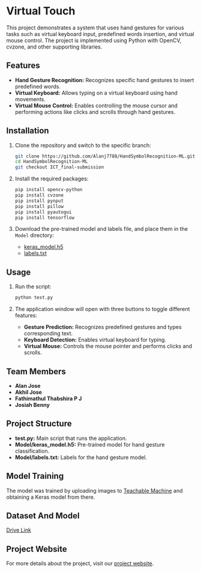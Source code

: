 # Virtual Touch

This project demonstrates a system that uses hand gestures for various tasks such as virtual keyboard input, predefined words insertion, and virtual mouse control. The project is implemented using Python with OpenCV, cvzone, and other supporting libraries.

## Features

- **Hand Gesture Recognition:** Recognizes specific hand gestures to insert predefined words.
- **Virtual Keyboard:** Allows typing on a virtual keyboard using hand movements.
- **Virtual Mouse Control:** Enables controlling the mouse cursor and performing actions like clicks and scrolls through hand gestures.

## Installation

1. Clone the repository and switch to the specific branch:
    ```bash
    git clone https://github.com/Alanj7788/HandSymbolRecognition-ML.git
    cd HandSymbolRecognition-ML
    git checkout ICT_final-submission
    ```

2. Install the required packages:
    ```bash
    pip install opencv-python
    pip install cvzone
    pip install pynput
    pip install pillow
    pip install pyautogui
    pip install tensorflow
    ```

3. Download the pre-trained model and labels file, and place them in the `Model` directory:
    - [keras_model.h5](Model/keras_model.h5)
    - [labels.txt](Model/labels.txt)

## Usage

1. Run the script:
    ```bash
    python test.py
    ```

2. The application window will open with three buttons to toggle different features:
    - **Gesture Prediction:** Recognizes predefined gestures and types corresponding text.
    - **Keyboard Detection:** Enables virtual keyboard for typing.
    - **Virtual Mouse:** Controls the mouse pointer and performs clicks and scrolls.

## Team Members

- **Alan Jose**
- **Akhil Jose**
- **Fathimathul Thabshira P J**
- **Josiah Benny**

## Project Structure

- **test.py:** Main script that runs the application.
- **Model/keras_model.h5:** Pre-trained model for hand gesture classification.
- **Model/labels.txt:** Labels for the hand gesture model.

## Model Training

The model was trained by uploading images to [Teachable Machine](https://teachablemachine.withgoogle.com/) and obtaining a Keras model from there.

## Dataset And Model

[Drive Link](https://drive.google.com/drive/folders/1N20fP4Tq75Cvn2F6AOfGgqwC2rDannHl)

## Project Website

For more details about the project, visit our [project website](https://alanj7788.wixsite.com/virtualtouch).
